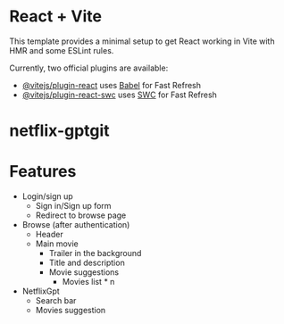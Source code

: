 # React + Vite

This template provides a minimal setup to get React working in Vite with HMR and some ESLint rules.

Currently, two official plugins are available:

- [@vitejs/plugin-react](https://github.com/vitejs/vite-plugin-react/blob/main/packages/plugin-react/README.md) uses [Babel](https://babeljs.io/) for Fast Refresh
- [@vitejs/plugin-react-swc](https://github.com/vitejs/vite-plugin-react-swc) uses [SWC](https://swc.rs/) for Fast Refresh

# netflix-gptgit 
# Features
- Login/sign up
    - Sign in/Sign up form
    - Redirect to browse page
- Browse (after authentication)
    - Header
    - Main movie
        - Trailer in the background
        - Title and description
        - Movie suggestions
            - Movies list * n
- NetflixGpt
    - Search bar
    - Movies suggestion
